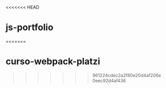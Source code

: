 <<<<<<< HEAD
# js-portfolio
=======
# curso-webpack-platzi
>>>>>>> 961224cdec2a2f80e20d4af206e0eec92d4af436
